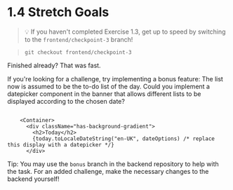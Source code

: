 # 1.4 Stretch Goals

> 💡 If you haven't completed Exercise 1.3, get up to speed by switching to the `frontend/checkpoint-3` branch!

> `git checkout frontend/checkpoint-3`

Finished already? That was fast.

If you're looking for a challenge, try implementing a bonus feature:
The list now is assumed to be the to-do list of the day. Could you implement a datepicker component in the banner that allows different lists to be displayed according to the chosen date?

```tsx

    <Container>
      <div className="has-background-gradient">
        <h2>Today</h2>
        {today.toLocaleDateString("en-UK", dateOptions) /* replace this display with a datepicker */}
      </div>
```

Tip: You may use the `bonus` branch in the backend repository to help with the task. For an added challenge, make the necessary changes to the backend yourself!
